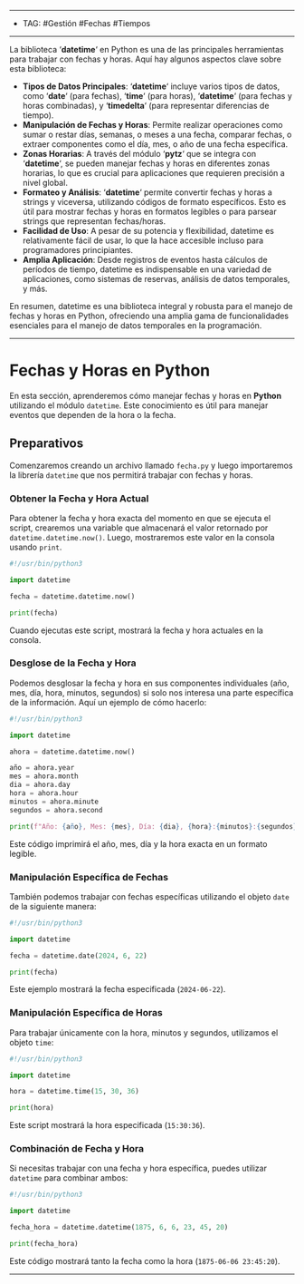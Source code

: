 
----
- TAG: #Gestión #Fechas #Tiempos
-----
La biblioteca ‘**datetime**‘ en Python es una de las principales herramientas para trabajar con fechas y horas. Aquí hay algunos aspectos clave sobre esta biblioteca:

- **Tipos de Datos Principales**: ‘**datetime**‘ incluye varios tipos de datos, como ‘**date**‘ (para fechas), ‘**time**‘ (para horas), ‘**datetime**‘ (para fechas y horas combinadas), y ‘**timedelta**‘ (para representar diferencias de tiempo).
- **Manipulación de Fechas y Horas**: Permite realizar operaciones como sumar o restar días, semanas, o meses a una fecha, comparar fechas, o extraer componentes como el día, mes, o año de una fecha específica.
- **Zonas Horarias**: A través del módulo ‘**pytz**‘ que se integra con ‘**datetime**‘, se pueden manejar fechas y horas en diferentes zonas horarias, lo que es crucial para aplicaciones que requieren precisión a nivel global.
- **Formateo y Análisis**: ‘**datetime**‘ permite convertir fechas y horas a strings y viceversa, utilizando códigos de formato específicos. Esto es útil para mostrar fechas y horas en formatos legibles o para parsear strings que representan fechas/horas.
- **Facilidad de Uso**: A pesar de su potencia y flexibilidad, datetime es relativamente fácil de usar, lo que la hace accesible incluso para programadores principiantes.
- **Amplia Aplicación**: Desde registros de eventos hasta cálculos de períodos de tiempo, datetime es indispensable en una variedad de aplicaciones, como sistemas de reservas, análisis de datos temporales, y más.

En resumen, datetime es una biblioteca integral y robusta para el manejo de fechas y horas en Python, ofreciendo una amplia gama de funcionalidades esenciales para el manejo de datos temporales en la programación.

---

# Fechas y Horas en Python

En esta sección, aprenderemos cómo manejar fechas y horas en **Python** utilizando el módulo `datetime`. Este conocimiento es útil para manejar eventos que dependen de la hora o la fecha.

## Preparativos

Comenzaremos creando un archivo llamado `fecha.py` y luego importaremos la librería `datetime` que nos permitirá trabajar con fechas y horas.

### Obtener la Fecha y Hora Actual

Para obtener la fecha y hora exacta del momento en que se ejecuta el script, crearemos una variable que almacenará el valor retornado por `datetime.datetime.now()`. Luego, mostraremos este valor en la consola usando `print`.

```python
#!/usr/bin/python3

import datetime

fecha = datetime.datetime.now()

print(fecha)
```

Cuando ejecutas este script, mostrará la fecha y hora actuales en la consola.

### Desglose de la Fecha y Hora

Podemos desglosar la fecha y hora en sus componentes individuales (año, mes, día, hora, minutos, segundos) si solo nos interesa una parte específica de la información. Aquí un ejemplo de cómo hacerlo:

```python
#!/usr/bin/python3

import datetime

ahora = datetime.datetime.now()

año = ahora.year
mes = ahora.month
dia = ahora.day
hora = ahora.hour
minutos = ahora.minute
segundos = ahora.second

print(f"Año: {año}, Mes: {mes}, Día: {dia}, {hora}:{minutos}:{segundos}")
```

Este código imprimirá el año, mes, día y la hora exacta en un formato legible.

### Manipulación Específica de Fechas

También podemos trabajar con fechas específicas utilizando el objeto `date` de la siguiente manera:

```python
#!/usr/bin/python3

import datetime

fecha = datetime.date(2024, 6, 22)

print(fecha)
```

Este ejemplo mostrará la fecha especificada (`2024-06-22`).

### Manipulación Específica de Horas

Para trabajar únicamente con la hora, minutos y segundos, utilizamos el objeto `time`:

```python
#!/usr/bin/python3

import datetime

hora = datetime.time(15, 30, 36)

print(hora)
```

Este script mostrará la hora especificada (`15:30:36`).

### Combinación de Fecha y Hora

Si necesitas trabajar con una fecha y hora específica, puedes utilizar `datetime` para combinar ambos:

```python
#!/usr/bin/python3

import datetime

fecha_hora = datetime.datetime(1875, 6, 6, 23, 45, 20)

print(fecha_hora)
```

Este código mostrará tanto la fecha como la hora (`1875-06-06 23:45:20`).

---
